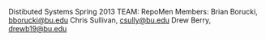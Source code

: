 Distibuted Systems Spring 2013
TEAM: RepoMen
Members:
Brian Borucki, bborucki@bu.edu
Chris Sullivan, csully@bu.edu
Drew Berry, drewb19@bu.edu